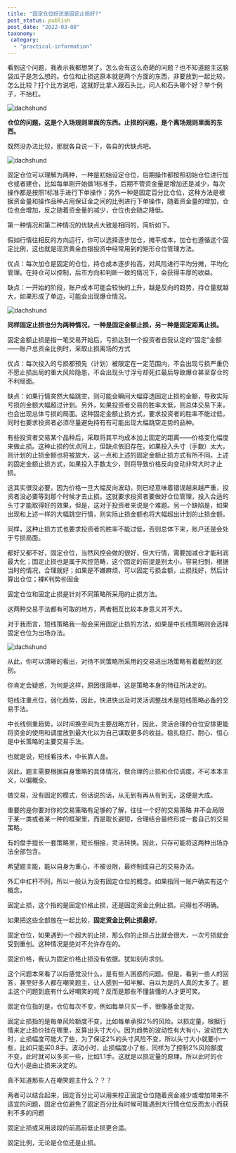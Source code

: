 ```yaml
---
title: "固定仓位好还是固定止损好?"
post_status: publish
post_date: "2022-03-08"
taxonomy:
 category: 
  - "practical-information"
---
```


看到这个问题，我表示我都想哭了。怎么会有这么奇葩的问题？也不知道题主这脑袋瓜子是怎么想的。仓位和止损这原本就是两个方面的东西，非要放到一起比较，怎么比较？打个比方说吧，这就好比拿人跟石头比，问人和石头哪个好？举个例子，不抬杠。

![dachshund](https://cdn.fendou.la/funstoutiao/2020/12/162659513.png "2AD3F7E1-D44D-41e0-9B17-E0B212370A1E.png")

**仓位的问题，这是个入场规则里面的东西。止损的问题，是个离场规则里面的东西。**

既然没办法比较，那就各自说一下，各自的优缺点吧。  

![dachshund](https://cdn.fendou.la/funstoutiao/2020/12/163622142.jpg "u=2335346654,1449778900&fm=26&gp=0.jpg")

固定仓位可以理解为两种，一种是初始设定仓位，后期操作都按照初始仓位进行加仓或者建仓，比如每单刚开始做1标准手，后期不管资金量是增加还是减少，每次操作都是按照1标准手进行下单操作；另外一种是固定百分比仓位，这种方法是根据资金量和操作品种占用保证金之间的比例进行下单操作，随着资金量的增加，仓位也会增加，反之随着资金量的减少，仓位也会随之降低。  

第一种情况和第二种情况的优缺点大致是相同的，简析如下。

假如行情往相反的方向运行，你可以选择逐步加仓，摊平成本，加仓也遵循这个固定比例，这也就是现货黄金白银投资中经常用到的矩形仓位管理方法。

优点：每次加仓是固定的仓位，持仓成本逐步抬高，对风险进行平均分摊，平均化管理。在持仓可以控制，后市方向和判断一致的情况下，会获得丰厚的收益。

缺点：一开始的阶段，账户成本可能会较快的上升，越是反向的趋势，持仓量就越大，如果形成了单边，可能会出现爆仓情况。

![dachshund](https://cdn.fendou.la/funstoutiao/2020/12/163629767.png "C6CBADE7-1EE0-4015-B125-D72914519CAD.png")

**同样固定止损也分为两种情况，一种是固定金额止损，另一种是固定距离止损。**

固定金额止损是指一笔交易开始后，亏损达到一个投资者自我认定的“固定”金额——账户总资金比例时，采取止损离场的方式　　  

优点：每次投入的亏损都预先（计划）被限定在一定范围内，不会出现亏损严重仍不愿止损出局的重大风险隐患，不会出现头寸浮亏却死扛最后导致爆仓甚至穿仓的不利局面。　

缺点：如果行情突然大幅跳空，则可能会瞬间大幅穿透固定止损的金额，导致实际亏损的金额大幅超过计划。另外，如果投资者交易的胜率太低，则总体交易下来，也会出现总体亏损的局面。这种固定金额止损方式，要求投资者的胜率不能过低，同时也要求投资者必须尽量避免持有有可能出现大幅跳空走势的品种。　

有些投资者交易某个品种后，采取将其平均成本加上固定的距离——价格变化幅度来做止损。这种止损的优点同上，但缺点依旧存在。如果投入头寸（手数）太大，则计划的止损金额也将被放大，这一点和上述的固定金额止损方式有所不同。上述的固定金额止损方式，如果投入手数太少，则将导致价格反向变动非常大时才止损。

这其实很没必要，因为价格一旦大幅反向波动，则已经意味着错误越来越严重，投资者没必要等到那个时候才去止损。这就要求投资者要做好仓位管理，投入合适的头寸才能取得好的效果，但是，这对于投资者来说是个难题。另一个缺陷是，如果出现和上述一样的大幅跳空行情，则实际止损金额也将大幅超出计划的止损金额。　　

同样，这种止损方式也要求投资者的胜率不能过低，否则总体下来，账户还是会处于亏损局面。

都好又都不好，固定仓位，当然风控会做的很好，但大行情，需要加减仓才能利润最大化；固定止损也是属于风控范畴，这个固定的前提是别太小，容易扫到，根据当时的情况，合理就好；如果是不嫌麻烦，可以固定亏损金额，止损找好，然后计算出仓位；裸K判势㊗️固金

固定仓位和固定止损是针对不同策略所采用的止损方法。

这两种交易手法都有可取的地方，两者相互比较本身意义并不大。

对于我而言，短线策略我一般会采用固定止损的方法，如果是中长线策略则会选择固定仓位为出场办法。

![dachshund](https://cdn.fendou.la/funstoutiao/2020/12/182146248.jpg "换骨岩.jpg")

从此，你可以清晰的看出，对待不同策略所采用的交易进出场策略有着截然的区别。

你肯定会疑惑，为何是这样，原因很简单，这是策略本身的特征所决定的。

短线注重点位，弱化趋势，因此，快进快出及时灵活调整战术是短线策略必备的交易手法。

中长线侧重趋势，以时间换空间为主要战略方针，因此，灵活合理的仓位安排更能将资金的使用和调度放到最大化以为自己谋取更多的收益。稳扎稳打、耐心、恒心是中长策略的主要交易手法。

也就是说，短线看技术，中长靠人品。

因此，题主需要根据自身策略的具体情况，做合理的止损和仓位调度，不可本本主义，以偏概全。

做交易，没有固定的模式，俗话说的话，从无到有再从有到无，这便是大成。

重要的是你要对你的交易策略有足够的了解，往往一个好的交易策略 并不会局限于某一类或者某一种的框架里，而是取长避短，合理结合最终形成一套自己的交易策略。

有的盘手擅长一套策略里，短长相接，灵活转换。因此，只存可能将这两种出场办法全部包含。

希望题主能，能以自身为重心，不被设限，最终制成自己的交易办法。

外汇中杠杆不同，所以一般认为没有固定仓位的概念。如果指同一账户确实有这个概念。

固定止损，这个指的是固定价格止损，还是固定资金比例止损。问得也不明确。

如果把这些全部放在一起比较，**固定资金比例止损最好**。

固定仓位，如果遇到一个超大的止损，那么你的止损占比就会很大，一次亏损就会受到重创。这种情况是绝对不允许存在的。

固定价格，我认为固定价格止损没有依据。犹如刻舟求剑。

这个问题本来看了以后感觉没什么，是有些人困惑的问题。但是，看到一些人的回答，甚至好多人都在嘲笑题主，让人感到一知半解、自以为是的人真的太多了。题主这个问题到底有什么好嘲笑的呢？反而是那些不懂装懂的人才更可笑。

固定仓位指的是，仓位每次不变，例如每单只买一手，很像基金定投。

固定止损指的是每单风险额度不变，比如每单承担2%的风险。以损定量，根据行情来定止损价挂在哪里，反算出头寸大小。因为趋势的波动性有大有小，波动性大时，止损幅度可能大了些，为了保证2%的头寸风险​不变，所以头寸大小就要小一些，比如只能买0.8手。波动小时，止损幅度小了些，同样为了控制2%风险额度不变，此时就可以多买一些，比如1.1手。这就是以损定量的原理。所以此时的仓位大小是由止损来决定的。

真不知道那些人在嘲笑题主什么？？？​

两者可以结合起来，固定百分比可以用来校正固定仓位随着资金减少或增加带来不适宜的问题，固定仓位避免了固定百分比有时候可能遇到大行情仓位反而太小而获利不多的问题

固定止损或采用波段的前高前低止损更合适。

固定比例，无论是仓位还是止损。
